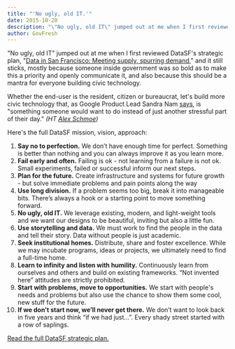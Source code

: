 ```yaml
---
title: "'No ugly, old IT.'"
date: 2015-10-20
description: "\"No ugly, old IT\" jumped out at me when I first reviewed DataSF's strategic plan, \"Data in San Francisco: Meeting supply, spurring demand,\" and it still sticks, mostly because someone inside government was so bold as to make this a priority and openly communicate it and also because this should be a mantra for everyone building civic technology."
author: GovFresh
---
```




"No ugly, old IT" jumped out at me when I first reviewed DataSF's strategic plan, "<a href="https://docs.google.com/document/d/1mqunsT9wXRt-mBbOmY3WcEJmsWSpMOISotZ1WHZ1_IU/edit?usp=sharing">Data in San Francisco: Meeting supply, spurring demand</a>," and it still sticks, mostly because someone inside government was so bold as to make this a priority and openly communicate it, and also because this should be a mantra for everyone building civic technology.

Whether the end-user is the resident, citizen or bureaucrat, let's build more civic technology that, as Google Product Lead Sandra Nam <a href="https://medium.com/google-design/designing-a-ux-for-learning-ebed4fa0a798#.4eero66yf">says</a>, is "something someone would want to do instead of just another stressful part of their day."<em> (HT <a href="https://www.linkedin.com/pub/alex-schmoe/b2/97/597">Alex Schmoe</a>)</em>

Here's the full DataSF mission, vision, approach:
<ol>
	<li style="font-weight:400;"><b>Say no to perfection.</b><span style="font-weight:400;"> We don’t have enough time for perfect. Something is better than nothing and you can always improve it as you learn more.</span></li>
	<li style="font-weight:400;"><b>Fail early and often.</b><span style="font-weight:400;"> Failing is ok - not learning from a failure is not ok. Small experiments, failed or successful inform our next steps.</span></li>
	<li style="font-weight:400;"><b>Plan for the future.</b><span style="font-weight:400;"> Create infrastructure and systems for future growth - but solve immediate problems and pain points along the way</span></li>
	<li style="font-weight:400;"><b>Use long division.</b><span style="font-weight:400;"> If a problem seems too big, break it into manageable bits. There’s always a hook or a starting point to move something forward.</span></li>
	<li style="font-weight:400;"><b>No ugly, old IT.</b><span style="font-weight:400;"> We leverage existing, modern, and light-weight tools and we want our designs to be beautiful, inviting but also a little fun.</span></li>
	<li style="font-weight:400;"><b>Use storytelling and data.</b><span style="font-weight:400;"> We must work to find the people in the data and tell their story. Data without people is just academic. </span></li>
	<li style="font-weight:400;"><b>Seek institutional homes.</b><span style="font-weight:400;"> Distribute, share and foster excellence. While we may incubate programs, ideas or projects, we ultimately need to find a full-time home.</span></li>
	<li style="font-weight:400;"><b>Learn to infinity and listen with humility.</b><span style="font-weight:400;"> Continuously learn from ourselves and others and build on existing frameworks. “Not invented here” attitudes are strictly prohibited.</span></li>
	<li style="font-weight:400;"><b>Start with problems, move to opportunities.</b><span style="font-weight:400;"> We start with people's needs and problems but also use the chance to show them some cool, new stuff for the future.</span></li>
	<li style="font-weight:400;"><b>If we don’t start now, we’ll never get there.</b><span style="font-weight:400;"> We don’t want to look back in five years and think “if we had just…”. Every shady street started with a row of saplings.</span></li>
</ol>
<a href="https://docs.google.com/document/d/1mqunsT9wXRt-mBbOmY3WcEJmsWSpMOISotZ1WHZ1_IU/edit?usp=sharing">Read the full DataSF strategic plan.</a>
